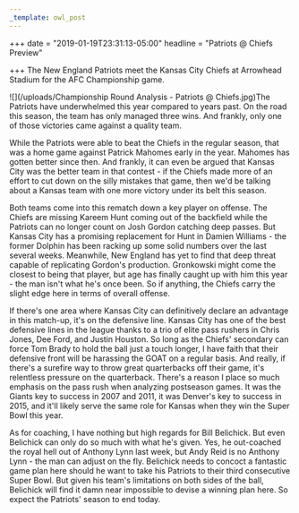 ```yaml
---
_template: owl_post
---
```


+++
date = "2019-01-19T23:31:13-05:00"
headline = "Patriots @ Chiefs Preview"

+++
The New England Patriots meet the Kansas City Chiefs at Arrowhead Stadium for the AFC Championship game.

![](/uploads/Championship Round Analysis - Patriots @ Chiefs.jpg)The Patriots have underwhelmed this year compared to years past. On the road this season, the team has only managed three wins. And frankly, only one of those victories came against a quality team.

While the Patriots were able to beat the Chiefs in the regular season, that was a home game against Patrick Mahomes early in the year.  Mahomes has gotten better since then. And frankly, it can even be argued that Kansas City was the better team in that contest - if the Chiefs made more of an effort to cut down on the silly mistakes that game, then we'd be talking about a Kansas team with one more victory under its belt this season.

Both teams come into this rematch down a key player on offense. The Chiefs are missing Kareem Hunt coming out of the backfield while the Patriots can no longer count on Josh Gordon catching deep passes. But Kansas City has a promising replacement for Hunt in Damien Williams - the former Dolphin has been racking up some solid numbers over the last several weeks. Meanwhile, New England has yet to find that deep threat capable of replicating Gordon's production. Gronkowski might come the closest to being that player, but age has finally caught up with him this year - the man isn't what he's once been. So if anything, the Chiefs carry the slight edge here in terms of overall offense.

If there's one area where Kansas City can definitively declare an advantage in this match-up, it's on the defensive line. Kansas City has one of the best defensive lines in the league thanks to a trio of elite pass rushers in Chris Jones, Dee Ford, and Justin Houston. So long as the Chiefs' secondary can force Tom Brady to hold the ball just a touch longer, I have faith that their defensive front will be harassing the GOAT on a regular basis. And really, if there's a surefire way to throw great quarterbacks off their game, it's relentless pressure on the quarterback. There's a reason I place so much emphasis on the pass rush when analyzing postseason games. It was the Giants key to success in 2007 and 2011, it was Denver's key to success in 2015, and it'll likely serve the same role for Kansas when they win the Super Bowl this year.

As for coaching, I have nothing but high regards for Bill Belichick. But even Belichick can only do so much with what he's given. Yes, he out-coached the royal hell out of Anthony Lynn last week, but Andy Reid is no Anthony Lynn - the man can adjust on the fly. Belichick needs to concoct a fantastic game plan here should he want to take his Patriots to their third consecutive Super Bowl. But given his team's limitations on both sides of the ball, Belichick will find it damn near impossible to devise a winning plan here. So expect the Patriots' season to end today.
